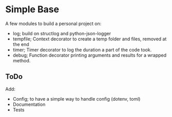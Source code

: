 # Simple Base

A few modules to build a personal project on:
* log; build on structlog and python-json-logger
* tempfile; Context decorator to create a temp folder and files, removed at the end
* timer; Timer decorator to log the duration a part of the code took.
* debug; Function decorator printing arguments and results for a wrapped method.


## ToDo
Add:
* Config; to have a simple way to handle config (dotenv, toml)
* Documentation
* Tests
